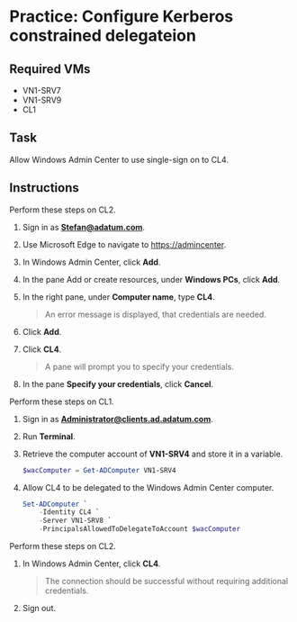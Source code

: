 # Practice: Configure Kerberos constrained delegateion

## Required VMs

* VN1-SRV7
* VN1-SRV9
* CL1

## Task

Allow Windows Admin Center to use single-sign on to CL4.

## Instructions

Perform these steps on CL2.

1. Sign in as **Stefan@adatum.com**.
1. Use Microsoft Edge to navigate to <https://admincenter>.
1. In Windows Admin Center, click **Add**.
1. In the pane Add or create resources, under **Windows PCs**, click **Add**.
1. In the right pane, under **Computer name**, type **CL4**.

    > An error message is displayed, that credentials are needed.

1. Click **Add**.
1. Click **CL4**.

    > A pane will prompt you to specify your credentials.

1. In the pane **Specify your credentials**, click **Cancel**.

Perform these steps on CL1.

1. Sign in as **Administrator@clients.ad.adatum.com**.
1. Run **Terminal**.
1. Retrieve the computer account of **VN1-SRV4** and store it in a variable.

    ````powershell
    $wacComputer = Get-ADComputer VN1-SRV4
    ````

1. Allow CL4 to be delegated to the Windows Admin Center computer.

    ````powershell
    Set-ADComputer `
        -Identity CL4 `
        -Server VN1-SRV8 `
        -PrincipalsAllowedToDelegateToAccount $wacComputer
    ````

Perform these steps on CL2.

1. In Windows Admin Center, click **CL4**.

    > The connection should be successful without requiring additional credentials.

1. Sign out.
